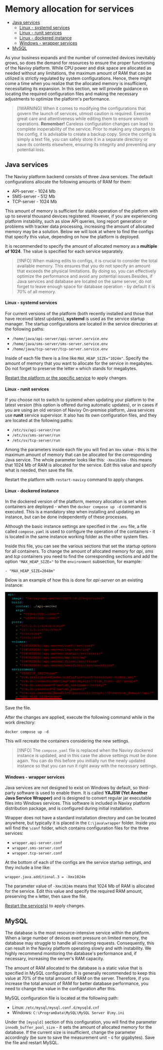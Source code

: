# Memory allocation for services

* [Java services](memory-allocation-for-services.md#java-services)
  * [Linux - systemd services](memory-allocation-for-services.md#linux-systemd-services)
  * [Linux - runit services](memory-allocation-for-services.md#linux-runit-services)
  * [Linux - dockered instance](memory-allocation-for-services.md#linux-dockered-instance)
  * [Windows - wrapper services](memory-allocation-for-services.md#windows-wrapper-services)
* [MySQL](memory-allocation-for-services.md#mysql)

As your business expands and the number of connected devices inevitably grows, so does the demand for resources to ensure the proper functioning of the Navixy platform. While CPU power and disk space are allocated as needed without any limitations, the maximum amount of RAM that can be utilized is strictly regulated by system configurations. Hence, there might come a time when you realize that the allocated memory is insufficient, necessitating its expansion. In this section, we will provide guidance on locating the required configuration files and making the necessary adjustments to optimize the platform's performance.

> \[!WARNING] When it comes to modifying the configurations that govern the launch of services, utmost caution is required. Exercise great care and attentiveness while editing them to ensure smooth operations. **Remember!** Careless configuration changes can lead to complete inoperability of the service. Prior to making any changes to the config, it is advisable to create a backup copy. Since the config is simply a text file, you can safely store it in a separate directory or save its contents elsewhere, ensuring its integrity and preventing any potential loss.

## Java services

The Navixy platform backend consists of three Java services. The default configurations allocate the following amounts of RAM for them:

* API-server - 1024 Mb
* SMS-server - 512 Mb
* TCP-server - 1024 Mb

This amount of memory is sufficient for stable operation of the platform with up to several thousand devices registered. However, if you are experiencing platform instability, such as slow API queries, long report generation or problems with tracker data processing, increasing the amount of allocated memory may be a solution. Below we will look at where to find the configs that specify this value, depending on how the platform is deployed.

It is recommended to specify the amount of allocated memory as a **multiple of 1024**. The value is specified for each service separately.

> \[!INFO] When making edits to configs, it is crucial to consider the total available memory. This ensures that you do not specify an amount that exceeds the physical limitations. By doing so, you can effectively optimize the performance and avoid any potential issues.Besides, if Java services and database are located on the same server, do not forget to leave enough space for database operation - by default it is 70% of all memory.

#### Linux - systemd services

For current versions of the platform (both recently installed and those that have received latest updates), **systemd** is used as the service startup manager. The startup configurations are located in the service directories at the following paths:

* `/home/java/api-server/api-server.service.env`
* `/home/java/sms-server/sms-server.service.env`
* `/home/java/tcp-server/tcp-server.service.env`

Inside of each file there is a line like `MAX_HEAP_SIZE="1024m"`. Specify the amount of memory that you want to allocate for the service in megabytes. Do not forget to preserve the letter `m` which stands for megabytes.

[Restart the platform or the specific service](restarting-instance.md) to apply changes.

#### Linux - runit services

If you choose not to switch to systemd when updating your platform to the latest version (this option is offered during automatic updates), or in cases if you are using an old version of Navixy On-premise platform, Java services use **runit** service supervisor. It also has its own configuration files, and they are located at the following paths:

* `/etc/sv/api-server/run`
* `/etc/sv/sms-server/run`
* `/etc/sv/tcp-server/run`

Among the parameters inside each file you will find an `Xmx` value - this is the maximum amount of memory that can be allocated for the corresponding Java service. The whole parameter looks like this: `-Xmx1024m` - this means that 1024 Mb of RAM is allocated for the service. Edit this value and specify what is needed, then save the file.

Restart the platform with `restart-navixy` command to apply changes.

#### Linux - dockered instance

In the dockered version of the platform, memory allocation is set when containers are deployed - when the `docker compose up -d` command is executed. This is a mandatory step when installing and updating an instance, but can be done independently of these processes.

Although the basic instance settings are specified in the `.env` file, a file called `compose.yaml` is used to configure the operation of the containers - it is located in the same instance working folder as the other system files.

Inside this file, you can see the various sections that set the startup options for all containers. To change the amount of allocated memory for _api_, _sms_ and _tcp_ containers you need to find the corresponding sections and add the option `"MAX_HEAP_SIZE="` to the `environment` subsection, for example:

```
- "MAX_HEAP_SIZE=2048m"
```

Below is an example of how this is done for _api-server_ on an existing instance:

![](../../on-premise/on-premise/maintenance/attachments/image-20230921-082139.png)

Save the file.

After the changes are applied, execute the following command while in the work directory:

```
docker compose up -d
```

This will recreate the containers considering the new settings.

> \[!INFO] The `compose.yaml` file is replaced when the Navixy dockered instance is updated, and in this case the above settings must be done again. You can do this before you initially run the newly updated instance so that you can run it right away with the necessary settings.

#### Windows - wrapper services

Java services are not designed to exist on Windows by default, so third-party software is used to enable them. It is called **YAJSW (Yet Another Java Service Wrapper)** and is designed to convert regular jar executable files into Windows services. This software is included in Navixy platform distribution package, and is configured during initial installation.

Wrapper does not have a standard installation directory and can be located anywhere, but typically it is placed in the `C:\java\wrapper` folder. Inside you will find the `\conf` folder, which contains configuration files for the three services:

* `wrapper.api-server.conf`
* `wrapper.sms-server.conf`
* `wrapper.tcp-server.conf`

At the bottom of each of the configs are the service startup settings, and they include a line like:

```
wrapper.java.additional.3 = -Xmx1024m
```

The parameter value of `-Xmx1024m` means that 1024 Mb of RAM is allocated for the service. Edit this value and specify the required RAM amount, preserving the `m` letter, then save the file.

[Restart the service(s)](restarting-instance.md) to apply changes.

## MySQL

The database is the most resource-intensive service within the platform. When a large number of devices exert pressure on limited memory, the database may struggle to handle all incoming requests. Consequently, this can result in the Navixy platform operating slowly and with instability. We highly recommend monitoring the database's performance and, if necessary, increasing the server's RAM capacity.

The amount of RAM allocated to the database is a static value that is specified in MySQL configuration. It is generally recommended to keep this value at 70% of the total amount of RAM on the server. Therefore, if you increase the total amount of RAM for better database performance, you need to change the value in the configuration after this.

MySQL configuration file is located at the following path:

* Linux: `/etc/mysql/mysql.conf.d/mysqld.cnf`
* Windows: `C:\ProgramData\MySQL\MySQL Server 8\my.ini`

Under the `[mysqld]` section of this configuration, you will find the parameter `innodb_buffer_pool_size` - it sets the amount of allocated memory for the database. If the current size is insufficient, change the parameter accordingly (be sure to save the measurement unit - `G` for gigabytes). Save the file and restart MySQL.
